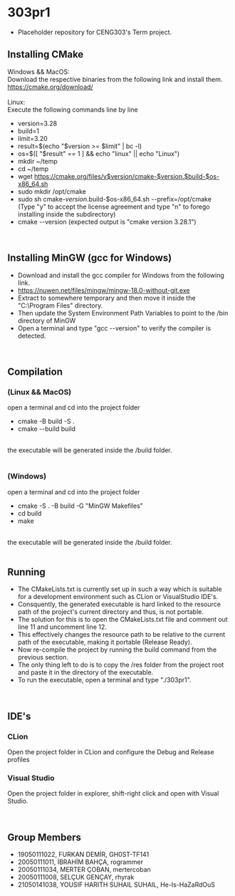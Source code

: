 # 303pr1
* Placeholder repository for CENG303's Term project.

## Installing CMake
Windows && MacOS: </br>
Download the respective binaries from the following link and install them. </br>
https://cmake.org/download/ </br>
</br>
Linux: </br>
Execute the following commands line by line </br>
* version=3.28 </br>
* build=1 </br>
* limit=3.20 </br>
* result=$(echo "$version >= $limit" | bc -l) </br>
* os=$([ "$result" == 1 ] && echo "linux" || echo "Linux") </br>
* mkdir ~/temp </br>
* cd ~/temp </br>
* wget https://cmake.org/files/v$version/cmake-$version.$build-$os-x86_64.sh  </br>
* sudo mkdir /opt/cmake </br>
* sudo sh cmake-$version.$build-$os-x86_64.sh --prefix=/opt/cmake  </br>
(Type "y" to accept the license agreement and type "n" to forego installing inside the subdirectory) </br>
* cmake --version (expected output is "cmake version 3.28.1") </br>
</br>

## Installing MinGW (gcc for Windows)
* Download and install the gcc compiler for Windows from the following link. </br>
* https://nuwen.net/files/mingw/mingw-18.0-without-git.exe </br>
* Extract to somewhere temporary and then move it inside the "C:\Program Files" directory. </br>
* Then update the System Environment Path Variables to point to the /bin directory of MinGW </br>
* Open a terminal and type "gcc --version" to verify the compiler is detected. </br>
</br>

## Compilation
### (Linux  && MacOS)
open a terminal and cd into the project folder </br>
* cmake -B build -S . </br>
* cmake --build build </br>
</br>
the executable will be generated inside the /build folder. </br>
</br>

### (Windows)
open a terminal and cd into the project folder </br>
* cmake -S . -B build -G "MinGW Makefiles" </br>
* cd build </br>
* make </br>
</br>
the executable will be generated inside the /build folder. </br>
</br>

## Running
* The CMakeLists.txt is currently set up in such a way which is suitable for a development environment such as CLion or VisualStudio IDE's. </br>
* Consquently, the generated executable is hard linked to the resource path of the project's current directory and thus, is not portable. </br>
* The solution for this is to open the CMakeLists.txt file and comment out line 11 and uncomment line 12. </br>
* This effectively changes the resource path to be relative to the current path of the executable, making it portable (Release Ready). </br>
* Now re-compile the project by running the build command from the previous section.
* The only thing left to do is to copy the /res folder from the project root and paste it in the directory of the executable. </br>
* To run the executable, open a terminal and type "./303pr1". </br>
</br>

## IDE's
### CLion
Open the project folder in CLion and configure the Debug and Release profiles </br>

### Visual Studio
Open the project folder in explorer, shift-right click and open with Visual Studio. </br>

</br>

## Group Members

* 19050111022, FURKAN DEMİR, GH0ST-TF141
* 20050111011, İBRAHİM BAHÇA, rogrammer
* 20050111034, MERTER ÇOBAN, mertercoban
* 20050111008, SELÇUK GENÇAY, rhyrak
* 21050141038, YOUSIF HARITH SUHAIL SUHAIL, He-Is-HaZaRdOuS
